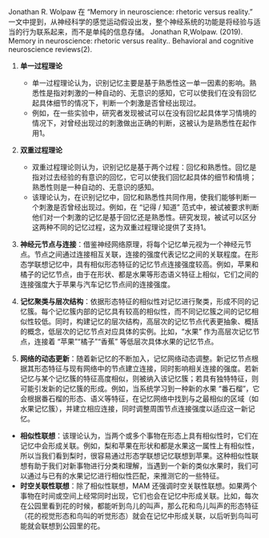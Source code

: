 Jonathan R. Wolpaw 在 “Memory in neuroscience: rhetoric versus reality.” 一文中提到，从神经科学的感觉运动假设出发，整个神经系统的功能是将经验与适当的行为联系起来，而不是单纯的信息存储。
Jonathan R,Wolpaw. (2019). Memory in neuroscience: rhetoric versus reality.. Behavioral and cognitive neuroscience reviews(2).

1. **单一过程理论**
   - 单一过程理论认为，识别记忆主要是基于熟悉性这一单一因素的影响。熟悉性是指对刺激的一种自动的、无意识的感知，它可以使我们在没有回忆起具体细节的情况下，判断一个刺激是否曾经出现过。
   - 例如，在一些实验中，研究者发现被试可以在没有回忆起具体学习情境的情况下，对曾经出现过的刺激做出正确的判断，这被认为是熟悉性在起作用1。
2. **双重过程理论**
   - 双重过程理论则认为，识别记忆是基于两个过程：回忆和熟悉性。回忆是指对过去经验的有意识的回忆，它可以使我们回忆起具体的细节和情境；熟悉性则是一种自动的、无意识的感知。
   - 该理论认为，在识别记忆中，回忆和熟悉性共同作用，使我们能够判断一个刺激是否曾经出现过。例如，在 “记得 / 知道” 范式中，被试被要求判断他们对一个刺激的记忆是基于回忆还是熟悉性。研究发现，被试可以区分这两种不同的记忆过程，这为双重过程理论提供了支持1。



1. **神经元节点与连接**：借鉴神经网络原理，将每个记忆单元视为一个神经元节点。节点之间通过连接相互关联，连接的强度代表记忆之间的关联程度。在形态学联想记忆中，具有相似形态特征的记忆节点连接强度较高。例如，苹果和橘子的记忆节点，由于在形状、都是水果等形态语义特征上相似，它们之间的连接强度大于苹果与汽车记忆节点间的连接强度。
2. **记忆聚类与层次结构**：依据形态特征的相似性对记忆进行聚类，形成不同的记忆簇。每个记忆簇内部的记忆具有较高的相似性，而不同记忆簇之间的记忆相似性较低。同时，构建记忆的层次结构，高层次的记忆节点代表更抽象、概括的概念，低层次的记忆节点对应具体的实例。比如，“水果” 作为高层次记忆节点，连接着 “苹果”“橘子”“香蕉” 等低层次具体水果的记忆节点。
3. **网络的动态更新**：随着新记忆的不断加入，记忆网络动态调整。新记忆节点根据其形态特征与现有网络中的节点建立连接，同时影响相关连接的强度。若新记忆与某个记忆簇的特征高度相似，则被纳入该记忆簇；若具有独特特征，则可能引发新的记忆簇的形成。例如，当系统学习到一种新的水果 “番石榴”，它会根据番石榴的形态、语义等特征，在记忆网络中找到与之最相似的区域（如水果记忆簇），并建立相应连接，同时调整周围节点连接强度以适应这一新记忆。



- **相似性联想**：该理论认为，当两个或多个事物在形态上具有相似性时，它们在记忆中会形成关联。例如，梨和苹果在形状和都是水果这一属性上有相似性，所以当我们看到梨时，很容易通过形态学联想记忆联想到苹果。这种相似性联想有助于我们对新事物进行分类和理解，当遇到一个新的类似水果时，我们可以通过与已有的水果记忆进行相似性匹配，来推测它的一些特征。
- **时空关联性联想**：除了相似性联想，MAM 还强调时空关联性联想。如果两个事物在时间或空间上经常同时出现，它们也会在记忆中形成关联。比如，每次在公园里看到花的时候，都能听到鸟儿的叫声，那么花和鸟儿叫声的形态特征（花的视觉形态和鸟叫的听觉形态）就会在记忆中形成关联，以后听到鸟叫可能就会联想到公园里的花。